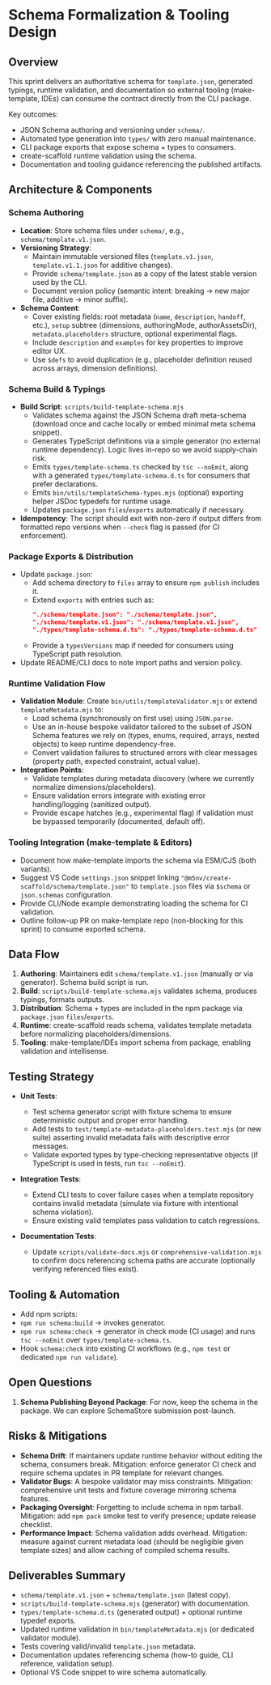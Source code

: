 # Schema Formalization & Tooling Design

## Overview

This sprint delivers an authoritative schema for `template.json`, generated typings, runtime validation, and documentation so external tooling (make-template, IDEs) can consume the contract directly from the CLI package.

Key outcomes:
- JSON Schema authoring and versioning under `schema/`.
- Automated type generation into `types/` with zero manual maintenance.
- CLI package exports that expose schema + types to consumers.
- create-scaffold runtime validation using the schema.
- Documentation and tooling guidance referencing the published artifacts.

## Architecture & Components

### Schema Authoring
- **Location**: Store schema files under `schema/`, e.g., `schema/template.v1.json`.
- **Versioning Strategy**:
  - Maintain immutable versioned files (`template.v1.json`, `template.v1.1.json` for additive changes).
  - Provide `schema/template.json` as a copy of the latest stable version used by the CLI.
  - Document version policy (semantic intent: breaking → new major file, additive → minor suffix).
- **Schema Content**:
  - Cover existing fields: root metadata (`name`, `description`, `handoff`, etc.), `setup` subtree (dimensions, authoringMode, authorAssetsDir), `metadata.placeholders` structure, optional experimental flags.
  - Include `description` and `examples` for key properties to improve editor UX.
  - Use `$defs` to avoid duplication (e.g., placeholder definition reused across arrays, dimension definitions).

### Schema Build & Typings
- **Build Script**: `scripts/build-template-schema.mjs`
  - Validates schema against the JSON Schema draft meta-schema (download once and cache locally or embed minimal meta schema snippet).
  - Generates TypeScript definitions via a simple generator (no external runtime dependency). Logic lives in-repo so we avoid supply-chain risk.
  - Emits `types/template-schema.ts` checked by `tsc --noEmit`, along with a generated `types/template-schema.d.ts` for consumers that prefer declarations.
  - Emits `bin/utils/templateSchema-types.mjs` (optional) exporting helper JSDoc typedefs for runtime usage.
  - Updates `package.json` `files`/`exports` automatically if necessary.
- **Idempotency**: The script should exit with non-zero if output differs from formatted repo versions when `--check` flag is passed (for CI enforcement).

### Package Exports & Distribution
- Update `package.json`:
  - Add schema directory to `files` array to ensure `npm publish` includes it.
  - Extend `exports` with entries such as:
    ```json
    "./schema/template.json": "./schema/template.json",
    "./schema/template.v1.json": "./schema/template.v1.json",
    "./types/template-schema.d.ts": "./types/template-schema.d.ts"
    ```
  - Provide a `typesVersions` map if needed for consumers using TypeScript path resolution.
- Update README/CLI docs to note import paths and version policy.

### Runtime Validation Flow
- **Validation Module**: Create `bin/utils/templateValidator.mjs` or extend `templateMetadata.mjs` to:
  - Load schema (synchronously on first use) using `JSON.parse`.
  - Use an in-house bespoke validator tailored to the subset of JSON Schema features we rely on (types, enums, required, arrays, nested objects) to keep runtime dependency-free.
  - Convert validation failures to structured errors with clear messages (property path, expected constraint, actual value).
- **Integration Points**:
  - Validate templates during metadata discovery (where we currently normalize dimensions/placeholders).
  - Ensure validation errors integrate with existing error handling/logging (sanitized output).
  - Provide escape hatches (e.g., experimental flag) if validation must be bypassed temporarily (documented, default off).

### Tooling Integration (make-template & Editors)
- Document how make-template imports the schema via ESM/CJS (both variants).
- Suggest VS Code `settings.json` snippet linking `"@m5nv/create-scaffold/schema/template.json"` to `template.json` files via `$schema` or `json.schemas` configuration.
- Provide CLI/Node example demonstrating loading the schema for CI validation.
- Outline follow-up PR on make-template repo (non-blocking for this sprint) to consume exported schema.

## Data Flow

1. **Authoring**: Maintainers edit `schema/template.v1.json` (manually or via generator). Schema build script is run.
2. **Build**: `scripts/build-template-schema.mjs` validates schema, produces typings, formats outputs.
3. **Distribution**: Schema + types are included in the npm package via `package.json` `files`/`exports`.
4. **Runtime**: create-scaffold reads schema, validates template metadata before normalizing placeholders/dimensions.
5. **Tooling**: make-template/IDEs import schema from package, enabling validation and intellisense.

## Testing Strategy

- **Unit Tests**:
  - Test schema generator script with fixture schema to ensure deterministic output and proper error handling.
  - Add tests to `test/template-metadata-placeholders.test.mjs` (or new suite) asserting invalid metadata fails with descriptive error messages.
  - Validate exported types by type-checking representative objects (if TypeScript is used in tests, run `tsc --noEmit`).

- **Integration Tests**:
  - Extend CLI tests to cover failure cases when a template repository contains invalid metadata (simulate via fixture with intentional schema violation).
  - Ensure existing valid templates pass validation to catch regressions.

- **Documentation Tests**:
  - Update `scripts/validate-docs.mjs` or `comprehensive-validation.mjs` to confirm docs referencing schema paths are accurate (optionally verifying referenced files exist).

## Tooling & Automation

- Add npm scripts:
- `npm run schema:build` → invokes generator.
- `npm run schema:check` → generator in check mode (CI usage) and runs `tsc --noEmit` over `types/template-schema.ts`.
- Hook `schema:check` into existing CI workflows (e.g., `npm test` or dedicated `npm run validate`).

## Open Questions

1. **Schema Publishing Beyond Package**: For now, keep the schema in the package. We can explore SchemaStore submission post-launch.

## Risks & Mitigations

- **Schema Drift**: If maintainers update runtime behavior without editing the schema, consumers break. Mitigation: enforce generator CI check and require schema updates in PR template for relevant changes.
- **Validator Bugs**: A bespoke validator may miss constraints. Mitigation: comprehensive unit tests and fixture coverage mirroring schema features.
- **Packaging Oversight**: Forgetting to include schema in npm tarball. Mitigation: add `npm pack` smoke test to verify presence; update release checklist.
- **Performance Impact**: Schema validation adds overhead. Mitigation: measure against current metadata load (should be negligible given template sizes) and allow caching of compiled schema results.

## Deliverables Summary

- `schema/template.v1.json` + `schema/template.json` (latest copy).
- `scripts/build-template-schema.mjs` (generator) with documentation.
- `types/template-schema.d.ts` (generated output) + optional runtime typedef exports.
- Updated runtime validation in `bin/templateMetadata.mjs` (or dedicated validator module).
- Tests covering valid/invalid `template.json` metadata.
- Documentation updates referencing schema (how-to guide, CLI reference, validation setup).
- Optional VS Code snippet to wire schema automatically.